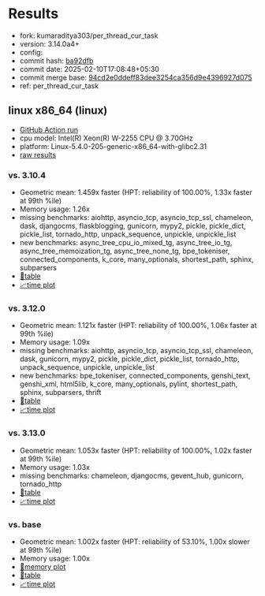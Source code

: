 # Results

- fork: kumaraditya303/per_thread_cur_task
- version: 3.14.0a4+
- config: 
- commit hash: [ba92dfb](https://github.com/kumaraditya303/cpython/commit/ba92dfb)
- commit date: 2025-02-10T17:08:48+05:30
- commit merge base: [94cd2e0ddeff83dee3254ca356d9e4396927d075](https://github.com/python/cpython/commit/94cd2e0ddeff83dee3254ca356d9e4396927d075)
- ref: per_thread_cur_task

## linux x86_64 (linux)

- [GitHub Action run](https://github.com/faster-cpython/benchmarking/actions/runs/13243608391)
- cpu model: Intel(R) Xeon(R) W-2255 CPU @ 3.70GHz
- platform: Linux-5.4.0-205-generic-x86_64-with-glibc2.31
- [raw results](bm-20250210-linux-x86_64-kumaraditya303-per_thread_cur_task-3.14.0a4%2B-ba92dfb.json)

### vs. 3.10.4

- Geometric mean: 1.459x faster (HPT: reliability of 100.00%, 1.33x faster at 99th %ile)
- Memory usage: 1.26x
- missing benchmarks: aiohttp, asyncio_tcp, asyncio_tcp_ssl, chameleon, dask, djangocms, flaskblogging, gunicorn, mypy2, pickle, pickle_dict, pickle_list, tornado_http, unpack_sequence, unpickle, unpickle_list
- new benchmarks: async_tree_cpu_io_mixed_tg, async_tree_io_tg, async_tree_memoization_tg, async_tree_none_tg, bpe_tokeniser, connected_components, k_core, many_optionals, shortest_path, sphinx, subparsers
- [📄table](bm-20250210-linux-x86_64-kumaraditya303-per_thread_cur_task-3.14.0a4%2B-ba92dfb-vs-3.10.4.md)
- [📈time plot](bm-20250210-linux-x86_64-kumaraditya303-per_thread_cur_task-3.14.0a4%2B-ba92dfb-vs-3.10.4.svg)

### vs. 3.12.0

- Geometric mean: 1.121x faster (HPT: reliability of 100.00%, 1.06x faster at 99th %ile)
- Memory usage: 1.09x
- missing benchmarks: aiohttp, asyncio_tcp, asyncio_tcp_ssl, chameleon, dask, gunicorn, mypy2, pickle, pickle_dict, pickle_list, tornado_http, unpack_sequence, unpickle, unpickle_list
- new benchmarks: bpe_tokeniser, connected_components, genshi_text, genshi_xml, html5lib, k_core, many_optionals, pylint, shortest_path, sphinx, subparsers, thrift
- [📄table](bm-20250210-linux-x86_64-kumaraditya303-per_thread_cur_task-3.14.0a4%2B-ba92dfb-vs-3.12.0.md)
- [📈time plot](bm-20250210-linux-x86_64-kumaraditya303-per_thread_cur_task-3.14.0a4%2B-ba92dfb-vs-3.12.0.svg)

### vs. 3.13.0

- Geometric mean: 1.053x faster (HPT: reliability of 100.00%, 1.02x faster at 99th %ile)
- Memory usage: 1.03x
- missing benchmarks: chameleon, djangocms, gevent_hub, gunicorn, tornado_http
- [📄table](bm-20250210-linux-x86_64-kumaraditya303-per_thread_cur_task-3.14.0a4%2B-ba92dfb-vs-3.13.0.md)
- [📈time plot](bm-20250210-linux-x86_64-kumaraditya303-per_thread_cur_task-3.14.0a4%2B-ba92dfb-vs-3.13.0.svg)

### vs. base

- Geometric mean: 1.002x faster (HPT: reliability of 53.10%, 1.00x slower at 99th %ile)
- Memory usage: 1.00x
- [🧠memory plot](bm-20250210-linux-x86_64-kumaraditya303-per_thread_cur_task-3.14.0a4%2B-ba92dfb-vs-base-mem.svg)
- [📄table](bm-20250210-linux-x86_64-kumaraditya303-per_thread_cur_task-3.14.0a4%2B-ba92dfb-vs-base.md)
- [📈time plot](bm-20250210-linux-x86_64-kumaraditya303-per_thread_cur_task-3.14.0a4%2B-ba92dfb-vs-base.svg)

